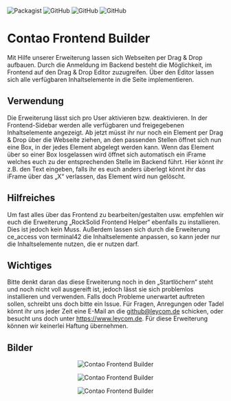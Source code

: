 ![Packagist](https://img.shields.io/packagist/dt/leycommediasolutions/contao-frontend-builder?style=flat-square)
![GitHub](https://img.shields.io/github/repo-size/leycommediasolutions/contao-frontend-builder?label=size&style=flat-square)
![GitHub](https://img.shields.io/github/languages/code-size/leycommediasolutions/contao-frontend-builder?style=flat-square)
![GitHub](https://img.shields.io/github/license/leycommediasolutions/contao-frontend-builder?style=flat-square)

# Contao Frontend Builder 
Mit Hilfe unserer Erweiterung lassen sich Webseiten per Drag & Drop aufbauen. Durch die Anmeldung im Backend besteht die Möglichkeit, im Frontend auf den Drag & Drop Editor zuzugreifen. Über den Editor lassen sich alle verfügbaren Inhaltselemente in die Seite implementieren.

## Verwendung
Die Erweiterung lässt sich pro User aktivieren bzw. deaktivieren. In der Frontend-Sidebar werden alle verfügbaren und freigegebenen Inhaltselemente angezeigt. Ab jetzt müsst ihr nur noch ein Element per Drag & Drop über die Webseite ziehen, an den passenden Stellen öffnet sich nun eine Box, in der jedes Element abgelegt werden kann. Wenn das Element über so einer Box losgelassen wird öffnet sich automatisch ein iFrame welches euch zu der entsprechenden Stelle im Backend führt. Hier könnt ihr z.B. den Text eingeben, falls ihr es euch anders überlegt könnt ihr das iFrame über das „X“ verlassen, das Element wird nun gelöscht.

## Hilfreiches 
Um fast alles über das Frontend zu bearbeiten/gestalten usw. empfehlen wir euch die Erweiterung „RockSolid Frontend Helper“ ebenfalls zu installieren. Dies ist jedoch kein Muss. 
Außerdem lassen sich durch die Erweiterung ce_access von terminal42 die Inhaltselemente anpassen, so kann jeder nur die Inhaltselemente nutzen, die er nutzen darf.

## Wichtiges 
Bitte denkt daran das diese Erweiterung noch in den „Startlöchern“ steht und noch nicht voll ausgereift ist, jedoch lässt sie sich problemlos installieren und verwenden. Falls doch Probleme unerwartet auftreten sollen, schreibt uns doch bitte ein Issue. Für Fragen, Anregungen oder Tadel könnt ihr uns jeder Zeit eine E-Mail an die github@leycom.de schicken, oder besucht uns doch unter https://www.leycom.de.
Für diese Erweiterung können wir keinerlei Haftung übernehmen. 

## Bilder
<p align="center">
  <img src="https://www.leycom.de/files/github/screenshots/contao-frontend-builder/screenshot_leycom-de.png" alt="Contao Frontend Builder">
</p>  
<p align="center">
  <img src="https://www.leycom.de/files/default/images/sonstige/contao-erweiterungen/contao-frontend-builder-hover.jpg" alt="Contao Frontend Builder">
</p> 
<p align="center">
  <img src="https://www.leycom.de/files/default/images/sonstige/contao-erweiterungen/contao-frontend-builder-menu.jpg" alt="Contao Frontend Builder">
</p> 
